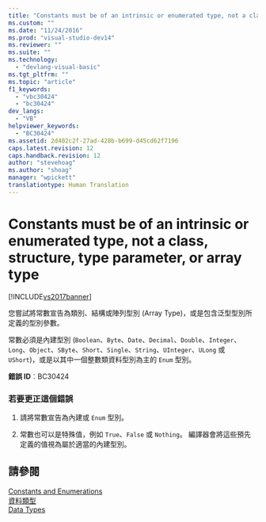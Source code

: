 ```yaml
---
title: "Constants must be of an intrinsic or enumerated type, not a class, structure, type parameter, or array type | Microsoft Docs"
ms.custom: ""
ms.date: "11/24/2016"
ms.prod: "visual-studio-dev14"
ms.reviewer: ""
ms.suite: ""
ms.technology: 
  - "devlang-visual-basic"
ms.tgt_pltfrm: ""
ms.topic: "article"
f1_keywords: 
  - "vbc30424"
  - "bc30424"
dev_langs: 
  - "VB"
helpviewer_keywords: 
  - "BC30424"
ms.assetid: 2d402c2f-27ad-428b-b699-d45cd62f7196
caps.latest.revision: 12
caps.handback.revision: 12
author: "stevehoag"
ms.author: "shoag"
manager: "wpickett"
translationtype: Human Translation
---
```

# Constants must be of an intrinsic or enumerated type, not a class, structure, type parameter, or array type
[!INCLUDE[vs2017banner](../../../csharp/includes/vs2017banner.md)]

您嘗試將常數宣告為類別、結構或陣列型別 \(Array Type\)，或是包含泛型型別所定義的型別參數。  
  
 常數必須是內建型別 \(`Boolean`、`Byte`、`Date`、`Decimal`、`Double`、`Integer`、`Long`、`Object`、`SByte`、`Short`、`Single`、`String`、`UInteger`、`ULong` 或 `UShort`\)，或是以其中一個整數類資料型別為主的 `Enum` 型別。  
  
 **錯誤 ID**︰BC30424  
  
### 若要更正這個錯誤  
  
1.  請將常數宣告為內建或 `Enum` 型別。  
  
2.  常數也可以是特殊值，例如 `True`、`False` 或 `Nothing`。  編譯器會將這些預先定義的值視為屬於適當的內建型別。  
  
## 請參閱  
 [Constants and Enumerations](../../../visual-basic/language-reference/constants-and-enumerations.md)   
 [資料類型](../../../visual-basic/programming-guide/language-features/data-types/index.md)   
 [Data Types](../../../visual-basic/language-reference/data-types/data-type-summary.md)